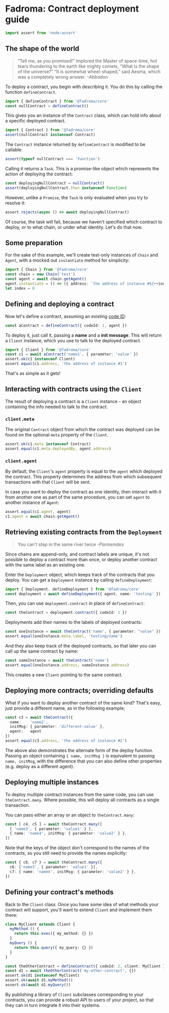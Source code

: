 # Fadroma: Contract deployment guide

```typescript
import assert from 'node:assert'
```

## The shape of the world

>“Tell me, as you promised!” implored the Master of space-time,
>hot tears thundering to the earth like mighty comets, “What is the shape of the universe?”
>“It is somewhat wheel-shaped,” said Aesma, which was a completely wrong answer.
>*-Abbadon*

To deploy a contract, you begin with describing it.
You do this by calling the function `defineContract`.

```typescript
import { defineContract } from '@fadroma/core'
const nullContract = defineContract()
```

This gives you an instance of the `Contract` class,
which can hold info about a specific deployed contract.

```typescript
import { Contract } from '@fadroma/core'
assert(nullContract instanceof Contract)
```

The `Contract` instance returned by `defineContract` is modified to be callable:

```typescript
assert(typeof nullContract === 'function')
```

Calling it returns a `Task`. This is a promise-like object which represents 
the action of deploying the contract:

```typescript
const deployingNullContract = nullContract()
assert(deployingNullContract.then instanceof Function)
```

However, unlike a `Promise`, the `Task` is only evaluated when you try to resolve it:

```typescript
assert.rejects(async () => await deployingNullContract)
```

Of course, the task will fail, because we haven't specified which contract to deploy,
or to what chain, or under what identity. Let's do that now.

## Some preparation

For the sake of this example, we'll create test-only instances of `Chain` and `Agent`,
with a mocked out `instantiate` method for simplicity:

```typescript
import { Chain } from '@fadroma/core'
const chain = new Chain('test')
const agent = await chain.getAgent()
agent.instantiate = () => ({ address: `the address of instance #${++index}` })
let index = 0
```

## Defining and deploying a contract

Now let's define a contract, assuming an existing [code ID](./core-code.spec.ts.md):

```typescript
const aContract = defineContract({ codeId: 1, agent })
```

To deploy it, just call it, passing a **name** and a **init message**.
This will return a `Client` instance, which you use to talk to the
deployed contract.

```typescript
import { Client } from '@fadroma/core'
const c1 = await aContract('name1', { parameter: 'value' })
assert.ok(c1 instanceof Client)
assert.equal(c1.address, 'the address of instance #1')
```

That's as simple as it gets!

## Interacting with contracts using the `Client`

The result of deploying a contract is a `Client` instance -
an object containing the info needed to talk to the contract.

### `client.meta`

The original `Contract` object from which the contract
was deployed can be found on the optional `meta` property of the `Client`.

```typescript
assert.ok(c1.meta instanceof Contract)
assert.equal(c1.meta.deployedBy, agent.address)
```

### `client.agent`

By default, the `Client`'s `agent` property is equal to the `agent`
which deployed the contract. This property determines the address from
which subsequent transactions with that `Client` will be sent.

In case you want to deploy the contract as one identity, then interact
with it from another one as part of the same procedure, you can set `agent`
to another instance of `Agent`:

```typescript
assert.equal(c1.agent, agent)
c1.agent = await chain.getAgent()
```

## Retrieving existing contracts from the `Deployment`

> You can't step in the same river twice
> *-Parmenides*

Since chains are append-only, and contract labels are unique,
it's not possible to deploy a contract more than once, or
deploy another contract with the same label as an existing one.

Enter the `Deployment` object, which keeps track of the contracts that you deploy.
You can get a `Deployment` instance by calling `defineDeployment`:

```typescript
import { Deployment, defineDeployment } from '@fadroma/core'
const deployment = await defineDeployment({ agent, name: 'testing' })
```

Then, you can use `deployment.contract` in place of `defineContract`:

```typescript
const theContract = deployment.contract({ codeId: 1 })
```

Deployments add their names to the labels of deployed contracts:

```typescript
const oneInstance = await theContract('name', { parameter: "value" })
assert.equal(oneInstance.meta.label, 'testing/name')
```

And they also keep track of the deployed contracts, so that later you
can call up the same contract by name:

```typescript
const sameInstance = await theContract('name')
assert.equal(oneInstance.address, sameInstance.address)
```

This creates a new `Client` pointing to the same contract.

## Deploying more contracts; overriding defaults

What if you want to deploy another contract of the same kind?
That's easy, just provide a different name, as in the following example;

```typescript
const c3 = await theContract({
  name:    'name2',
  initMsg: { parameter: 'different-value' },
  agent:   agent
})
assert.equal(c3.address, 'the address of instance #2')
```

The above also demonstrates the alternate form of the deploy function.
Passing an object containing `{ name, initMsg }` is equivalent to passing
`name, initMsg`, with the difference that you can also define other
properties (e.g. deploy as a different agent).

## Deploying multiple instances

To deploy multiple contract instances from the same code,
you can use `theContract.many`. Where possible, this will deploy
all contracts as a single transaction.

You can pass either an array or an object to `theContract.many`:

```typescript
const [ c4, c5 ] = await theContract.many([
  [ 'name3', { parameter: 'value1' } ],
  { name: 'name4', initMsg: { parameter: 'value2' } },
])
```

Note that the keys of the object don't correspond to the names of the contracts,
so you still need to provide the names explicitly:

```typescript
const { c6, c7 } = await theContract.many({
  c6: ['name3', { parameter: 'value1' }],
  c7: { name: 'name4', initMsg: { parameter: 'value2' } },
})
```

## Defining your contract's methods

Back to the `Client` class. Once you have some idea of what methods your contract will support,
you'll want to extend `Client` and implement them there:

```typescript
class MyClient extends Client {
  myMethod () {
    return this.exec({ my_method: {} })
  }
  myQuery () {
    return this.query({ my_query: {} })
  }
}

const theOtherContract = defineContract({ codeId: 2, client: MyClient })
const d1 = await theOtherContract('my-other-contract', {})
assert.ok(d1 instanceof MyClient)
assert.ok(await d1.myMethod())
assert.ok(await d1.myQuery())
```

By publishing a library of `Client` subclasses corresponding to your contracts,
you can provide a robust API to users of your project, so that they can in turn
integrate it into their systems.
